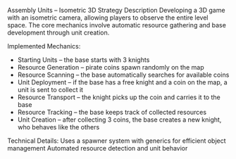 Assembly Units – Isometric 3D Strategy
Description
Developing a 3D game with an isometric camera, allowing players to observe the entire level space. The core mechanics involve automatic resource gathering and base development through unit creation.

Implemented Mechanics:
- Starting Units – the base starts with 3 knights
- Resource Generation – pirate coins spawn randomly on the map
- Resource Scanning – the base automatically searches for available coins
- Unit Deployment – if the base has a free knight and a coin on the map, a unit is sent to collect it
- Resource Transport – the knight picks up the coin and carries it to the base
- Resource Tracking – the base keeps track of collected resources
- Unit Creation – after collecting 3 coins, the base creates a new knight, who behaves like the others

Technical Details:
Uses a spawner system with generics for efficient object management
Automated resource detection and unit behavior
